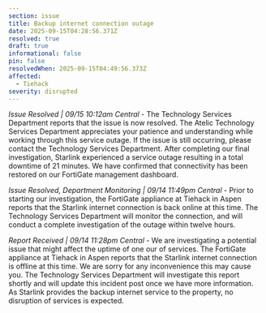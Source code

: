 ```yaml
---
section: issue
title: Backup internet connection outage
date: 2025-09-15T04:28:56.371Z
resolved: true
draft: true
informational: false
pin: false
resolvedWhen: 2025-09-15T04:49:56.373Z
affected:
  - Tiehack
severity: disrupted
---
```

*Issue Resolved | 09/15 10:12am Central* - The Technology Services Department reports that the issue is now resolved. The Atelic Technology Services Department appreciates your patience and understanding while working through this service outage. If the issue is still occurring, please contact the Technology Services Department. After completing our final investigation, Starlink experienced a service outage resulting in a total downtime of 21 minutes. We have confirmed that connectivity has been restored on our FortiGate management dashboard.

*Issue Resolved, Department Monitoring | 09/14 11:49pm Central* - Prior to starting our investigation, the FortiGate appliance at Tiehack in Aspen reports that the Starlink internet connection is back online at this time. The Technology Services Department will monitor the connection, and will conduct a complete investigation of the outage within twelve hours.

*Report Received | 09/14 11:28pm Central* - We are investigating a potential issue that might affect the uptime of one our of services. The FortiGate appliance at Tiehack in Aspen reports that the Starlink internet connection is offline at this time. We are sorry for any inconvenience this may cause you. The Technology Services Department will investigate this report shortly and will update this incident post once we have more information. As Starlink provides the backup internet service to the property, no disruption of services is expected.